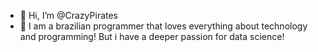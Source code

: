 - 👋 Hi, I’m @CrazyPirates
- 👀 I am a brazilian programmer that loves everything about technology and programming! But i have a deeper passion for data science! 

<!---
CrazyPirates/CrazyPirates is a ✨ special ✨ repository because its `README.md` (this file) appears on your GitHub profile.
You can click the Preview link to take a look at your changes.
--->

